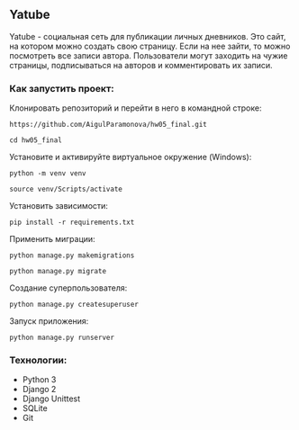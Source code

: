 ## Yatube

Yatube - социальная сеть для публикации личных дневников. Это сайт, на котором можно создать свою страницу. Если на нее зайти, то можно посмотреть все записи автора. Пользователи могут заходить на чужие страницы, подписываться на авторов и комментировать их записи.

### Как запустить проект:
Клонировать репозиторий и перейти в него в командной строке:

```
https://github.com/AigulParamonova/hw05_final.git
```

```
cd hw05_final
```

Установите и активируйте виртуальное окружение (Windows):

```
python -m venv venv
```
```
source venv/Scripts/activate
```

Установить зависимости:

```
pip install -r requirements.txt
```

Применить миграции:

```
python manage.py makemigrations
```
```
python manage.py migrate
```

Создание суперпользователя:

```
python manage.py createsuperuser
```

Запуск приложения:

```
python manage.py runserver
```

### Технологии:
- Python 3
- Django 2
- Django Unittest
- SQLite
- Git